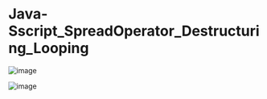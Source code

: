 # Java-Sscript_SpreadOperator_Destructuring_Looping

![image](https://github.com/user-attachments/assets/f4825d4e-ab84-4d5b-b175-4dcb51abb189)


![image](https://github.com/user-attachments/assets/a0329cc7-72c4-4f20-bb99-c1d6b9e09ff3)

